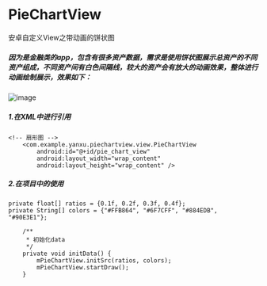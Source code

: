 # PieChartView
安卓自定义View之带动画的饼状图
##### 因为是金融类的app，包含有很多资产数据，需求是使用饼状图展示总资产的不同资产组成，不同资产间有白色间隔线，较大的资产会有放大的动画效果，整体进行动画绘制展示，效果如下：
![image](https://img-blog.csdnimg.cn/20191024190529473.gif)
##### 1.在XML中进行引用
```
<!-- 扇形图 -->
    <com.example.yanxu.piechartview.view.PieChartView
        android:id="@+id/pie_chart_view"
        android:layout_width="wrap_content"
        android:layout_height="wrap_content" />
```
##### 2.在项目中的使用
```
private float[] ratios = {0.1f, 0.2f, 0.3f, 0.4f};
private String[] colors = {"#FFB864", "#6F7CFF", "#884EDB", "#90E3E1"};

    /**
     * 初始化data
     */
    private void initData() {
        mPieChartView.initSrc(ratios, colors);
        mPieChartView.startDraw();
    }
```
